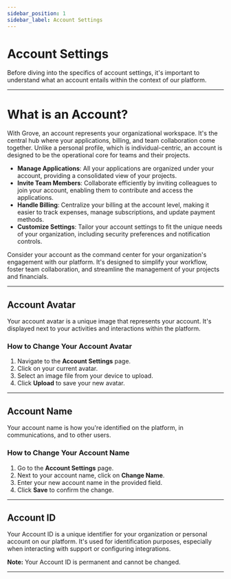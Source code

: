 ```yaml
---
sidebar_position: 1
sidebar_label: Account Settings
---
```


# Account Settings

Before diving into the specifics of account settings, it's important to understand what an account entails within the context of our platform.

---

# What is an Account?

With Grove, an account represents your organizational workspace. It's the central hub where your applications, billing, and team collaboration come together. Unlike a personal profile, which is individual-centric, an account is designed to be the operational core for teams and their projects.

- **Manage Applications**: All your applications are organized under your account, providing a consolidated view of your projects.
- **Invite Team Members**: Collaborate efficiently by inviting colleagues to join your account, enabling them to contribute and access the applications.
- **Handle Billing**: Centralize your billing at the account level, making it easier to track expenses, manage subscriptions, and update payment methods.
- **Customize Settings**: Tailor your account settings to fit the unique needs of your organization, including security preferences and notification controls.

Consider your account as the command center for your organization's engagement with our platform. It's designed to simplify your workflow, foster team collaboration, and streamline the management of your projects and financials.

---

## Account Avatar

Your account avatar is a unique image that represents your account. It's displayed next to your activities and interactions within the platform.

### How to Change Your Account Avatar

1. Navigate to the **Account Settings** page.
2. Click on your current avatar.
3. Select an image file from your device to upload.
4. Click **Upload** to save your new avatar.

---

## Account Name

Your account name is how you're identified on the platform, in communications, and to other users.

### How to Change Your Account Name

1. Go to the **Account Settings** page.
2. Next to your account name, click on **Change Name**.
3. Enter your new account name in the provided field.
4. Click **Save** to confirm the change.

---

## Account ID

Your Account ID is a unique identifier for your organization or personal account on our platform. It's used for identification purposes, especially when interacting with support or configuring integrations.

**Note:** Your Account ID is permanent and cannot be changed.

---
